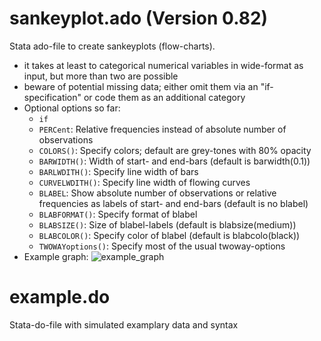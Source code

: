 # sankeyplot.ado (Version 0.82)
Stata ado-file to create sankeyplots (flow-charts).
- it takes at least to categorical numerical variables in wide-format as input, but more than two are possible
- beware of potential missing data; either omit them via an "if-specification" or code them as an additional category
- Optional options so far:
  * `if`
  * `PERCent`: Relative frequencies instead of absolute number of observations 
  * `COLORS()`: Specify colors; default are grey-tones with 80% opacity 
  * `BARWIDTH()`: Width of start- and end-bars (default is barwidth(0.1))
  * `BARLWDITH()`: Specify line width of bars
  * `CURVELWDITH()`: Specify line width of flowing curves
  * `BLABEL`: Show absolute number of observations or relative frequencies as labels of start- and end-bars (default is no blabel)
  * `BLABFORMAT()`: Specify format of blabel
  * `BLABSIZE()`: Size of blabel-labels (default is blabsize(medium))
  * `BLABCOLOR()`: Specify color of blabel (default is blabcolo(black))
  * `TWOWAYoptions()`: Specify most of the usual twoway-options
- Example graph:
![example_graph](https://user-images.githubusercontent.com/36712245/169912249-d910e199-e2c0-42f9-99f4-985c1c56588e.png)

# example.do
Stata-do-file with simulated examplary data and syntax
